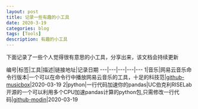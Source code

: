 ```yaml
---
layout: post
title: 记录一些有趣的小工具
date: 2020-3-19
categories: blog
tags: [Tools]
description: 有趣的小工具
---
```


下面记录了一些个人觉得很有意思的小工具，分享出来，该文档会持续更新

编号|标签|工具|描述|链接地址|记录日期
---|---|---|---|---
1|音乐|网易云音乐命令行版本|一个可以在命令行中播放网易云音乐的工具，十足的科技范|[github-musicbox](https://github.com/darknessomi/musicbox)|2020-03-19
2|python|一行代码加速你的pandas|UC伯克利RISELab开源的一个可以利用多个CPU加速pandas计算的python包,只需修改一行代码|[github-modin](https://github.com/modin-project/modin)|2020-03-19

